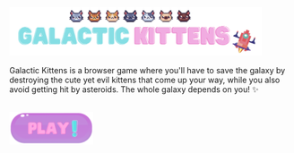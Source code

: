 <img src="assets/resources/images/galactic-kittens-title.png" width="450px">

Galactic Kittens is a browser game where you'll have to save the galaxy by destroying the cute yet evil kittens that come up your way, while you also avoid getting hit by asteroids. The whole galaxy depends on you! ✨

<br>

<a href="https://anagutierrezruiz.github.io/game-galactic-kittens/">
    <img src="assets/resources/images/readme-button.png" width="150px">
</a>
